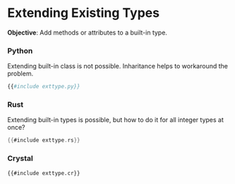 # Extending Existing Types

**Objective**: Add methods or attributes to a built-in type.

### Python

Extending built-in class is not possible. Inharitance helps to workaround the problem.

```python
{{#include exttype.py}}
```

### Rust

Extending built-in types is possible, but how to do it for all integer types at once?

```rust
{{#include exttype.rs}}
```

### Crystal

```crystal
{{#include exttype.cr}}
```
